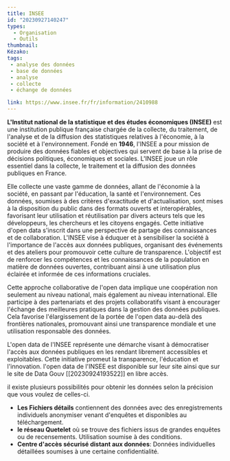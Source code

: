 ```yaml
---
title: INSEE
id: "20230927140247"
types:
  - Organisation
  - Outils 
thumbnail: 
Kézako:
tags:
 - analyse des données
 - base de données
 - analyse
 - collecte
 - échange de données 

link: https://www.insee.fr/fr/information/2410988
---
```


**L'Institut national de la statistique et des études économiques (INSEE)** est une institution publique française chargée de la collecte, du traitement, de l'analyse et de la diffusion des statistiques relatives à l'économie, à la société et à l'environnement. Fondé en **1946**, l'INSEE a pour mission de produire des données fiables et objectives qui servent de base à la prise de décisions politiques, économiques et sociales.
L'INSEE  joue un rôle essentiel dans la collecte, le traitement et la diffusion des données publiques en France. 

Elle collecte une vaste gamme de données, allant de l'économie à la société, en passant par l'éducation, la santé et l'environnement. Ces données, soumises à des critères d'exactitude et d'actualisation, sont mises à la disposition du public dans des formats ouverts et interopérables, favorisant leur utilisation et réutilisation par divers acteurs tels que les développeurs, les chercheurs et les citoyens engagés.
Cette initiative d'open data s'inscrit dans une perspective de partage des connaissances et de collaboration. L'INSEE vise à éduquer et à sensibiliser la société à l'importance de l'accès aux données publiques, organisant des événements et des ateliers pour promouvoir cette culture de transparence. L'objectif est de renforcer les compétences et les connaissances de la population en matière de données ouvertes, contribuant ainsi à une utilisation plus éclairée et informée de ces informations cruciales. 

Cette approche collaborative de l'open data implique une coopération non seulement au niveau national, mais également au niveau international. Elle participe à des partenariats et des projets collaboratifs visant à encourager l'échange des meilleures pratiques dans la gestion des données publiques. Cela favorise l'élargissement de la portée de l'open data au-delà des frontières nationales, promouvant ainsi une transparence mondiale et une utilisation responsable des données.

L'open data de l'INSEE représente une démarche visant à démocratiser l'accès aux données publiques en les rendant librement accessibles et exploitables. Cette initiative promeut la transparence, l'éducation et l'innovation. l'open data de l'INSEE est disponible sur leur site ainsi que sur le site de Data Gouv [[20230924193522]] en libre accès.

il existe plusieurs possibilités pour obtenir les données selon la précision que vous voulez de celles-ci. 
* **Les Fichiers détails** contiennent des données avec des enregistrements individuels anonymiser venant d'enquêtes et disponibles au téléchargement.
* **le réseau Quetelet** où se trouve des fichiers issus de grandes enquêtes ou de recensements. Utilisation soumise à des conditions.  
* **Centre d'accès sécurisé distant aux données**: Données individuelles détaillées soumises à une certaine confidentialité.
